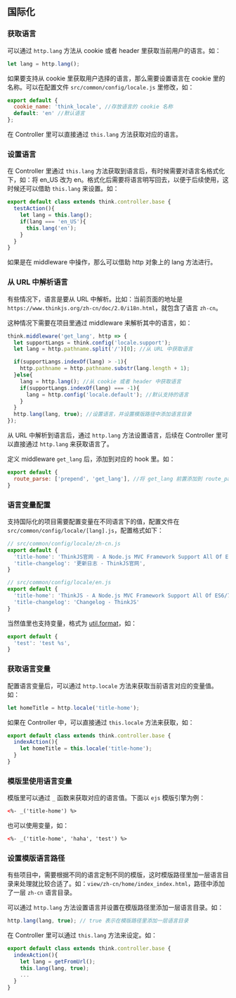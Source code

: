 ## 国际化

### 获取语言

可以通过 `http.lang` 方法从 cookie 或者 header 里获取当前用户的语言。如：

```js
let lang = http.lang();
```

如果要支持从 cookie 里获取用户选择的语言，那么需要设置语言在 cookie 里的名称。可以在配置文件 `src/common/config/locale.js` 里修改，如：

```js
export default {
  cookie_name: 'think_locale', //存放语言的 cookie 名称
  default: 'en' //默认语言
};
```

在 Controller 里可以直接通过 `this.lang` 方法获取对应的语言。

### 设置语言

在 Controller 里通过 `this.lang` 方法获取到语言后，有时候需要对语言名格式化下，如：将 en_US 改为 en。格式化后需要将语言明写回去，以便于后续使用，这时候还可以借助 `this.lang` 来设置。如：

```js
export default class extends think.controller.base {
  testAction(){
    let lang = this.lang();
    if(lang === 'en_US'){
      this.lang('en');
    }
  }
}
```

如果是在 middleware 中操作，那么可以借助 http 对象上的 lang 方法进行。

### 从 URL 中解析语言

有些情况下，语言是要从 URL 中解析。比如：当前页面的地址是 `https://www.thinkjs.org/zh-cn/doc/2.0/i18n.html`，就包含了语言 `zh-cn`。

这种情况下需要在项目里通过 middleware 来解析其中的语言，如：

```js
think.middleware('get_lang', http => {
  let supportLangs = think.config('locale.support');
  let lang = http.pathname.split('/')[0]; //从 URL 中获取语言

  if(supportLangs.indexOf(lang) > -1){
    http.pathname = http.pathname.substr(lang.length + 1);
  }else{
    lang = http.lang(); //从 cookie 或者 header 中获取语言
    if(supportLangs.indexOf(lang) === -1){
      lang = http.config('locale.default'); //默认支持的语言
    }
  }
  http.lang(lang, true); //设置语言，并设置模版路径中添加语言目录
});
```

从 URL 中解析到语言后，通过 `http.lang` 方法设置语言，后续在 Controller 里可以直接通过 `http.lang` 来获取语言了。

定义 middleware `get_lang` 后，添加到对应的 hook 里。如：

```js
export default {
  route_parse: ['prepend', 'get_lang'], //将 get_lang 前置添加到 route_parse hook 里
}
```

### 语言变量配置

支持国际化的项目需要配置变量在不同语言下的值，配置文件在 `src/common/config/locale/[lang].js`，配置格式如下：

```js
// src/common/config/locale/zh-cn.js
export default {
  'title-home': 'ThinkJS官网 - A Node.js MVC Framework Support All Of ES6/7 Features',
  'title-changelog': '更新日志 - ThinkJS官网',
}
```

```js
// src/common/config/locale/en.js
export default {
  'title-home': 'ThinkJS - A Node.js MVC Framework Support All Of ES6/7 Features',
  'title-changelog': 'Changelog - ThinkJS'
}
```

当然值里也支持变量，格式为 [util.format](https://nodejs.org/dist/latest-v4.x/docs/api/util.html#util_util_format_format)，如：

```js
export default {
  'test': 'test %s',
}
```


### 获取语言变量

配置语言变量后，可以通过 `http.locale` 方法来获取当前语言对应的变量值。如：

```js
let homeTitle = http.locale('title-home');
```

如果在 Controller 中，可以直接通过 `this.locale` 方法来获取，如：

```js
export default class extends think.controller.base {
  indexAction(){
    let homeTitle = this.locale('title-home');
  }
}
```

### 模版里使用语言变量

模版里可以通过 `_` 函数来获取对应的语言值。下面以 `ejs` 模版引擎为例：

```html
<%- _('title-home') %>
```

也可以使用变量，如：

```html
<%- _('title-home', 'haha', 'test') %>
```

### 设置模版语言路径

有些项目中，需要根据不同的语言定制不同的模版，这时模版路径里加一层语言目录来处理就比较合适了。如：`view/zh-cn/home/index_index.html`，路径中添加了一层 `zh-cn` 语言目录。

可以通过 `http.lang` 方法设置语言并设置在模版路径里添加一层语言目录。如：

```js
http.lang(lang, true); // true 表示在模版路径里添加一层语言目录
```

在 Controller 里可以通过 `this.lang` 方法来设定。如：

```js
export default class extends think.controller.base {
  indexAction(){
    let lang = getFromUrl();
    this.lang(lang, true);
    ...
  }
}
```


